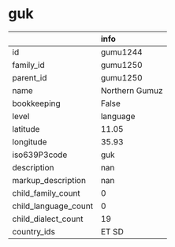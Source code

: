 # guk
|                      | info           |
|:---------------------|:---------------|
| id                   | gumu1244       |
| family_id            | gumu1250       |
| parent_id            | gumu1250       |
| name                 | Northern Gumuz |
| bookkeeping          | False          |
| level                | language       |
| latitude             | 11.05          |
| longitude            | 35.93          |
| iso639P3code         | guk            |
| description          | nan            |
| markup_description   | nan            |
| child_family_count   | 0              |
| child_language_count | 0              |
| child_dialect_count  | 19             |
| country_ids          | ET SD          |